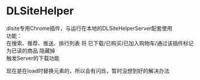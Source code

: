 # DLSiteHelper  

dlsite专用Chrome插件，与运行在本地的DLSiteHelperServer配套使用  
功能：  
在搜索、推荐、推送、排行列表 将 已下载/已购买/已加入购物车/通过该插件标记为已读的商品 隐藏掉  
触发Server的下载功能  
  
  
现在是在load时替换元素的，所以会有闪烁，暂时没想到好的解决办法